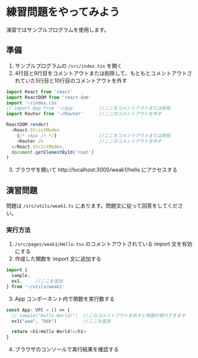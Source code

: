 # 練習問題をやってみよう

演習ではサンプルプログラムを使用します。

## 準備

1. サンプルプログラムの `/src/index.tsx` を開く
2. 4行目と9行目をコメントアウトまたは削除して、もともとコメントアウトされていた5行目と10行目のコメントアウトを外す
```typescript
import React from 'react'
import ReactDOM from 'react-dom'
import '~/index.css'
// import App from '~/App'         //ここをコメントアウトまたは削除
import Router from '~/Router'      //ここのコメントアウトを外す

ReactDOM.render(
  <React.StrictMode>
    {/* <App /> */}                //ここをコメントアウトまたは削除
    <Router />                     //ここのコメントアウトを外す
  </React.StrictMode>,
  document.getElementById('root')
)
```
3. ブラウザを開いて http://localhost:3000/weak1/hello にアクセスする

## 演習問題

問題は `/src/utils/weak1.ts` にあります。問題文に従って回答をしてください。

### 実行方法

1. `/src/pages/weak1/Hello.tsx` のコメントアウトされている import 文を有効にする
2. 作成した関数を import 文に追加する
```typescript
import {
  sample,
  ex1,     //ここを追加
} from '~/utils/weak1'
```
3. App コンポーネント内で関数を実行数する
```typescript
const App: VFC = () => {
  // sample("Hello World!")  //このコメントアウトを外すと例題が実行できます
  ex1("aaa", "bbb")          //ここを追加

  return <h1>Hello World!</h1>
}
```
4. ブラウザのコンソールで実行結果を確認する
